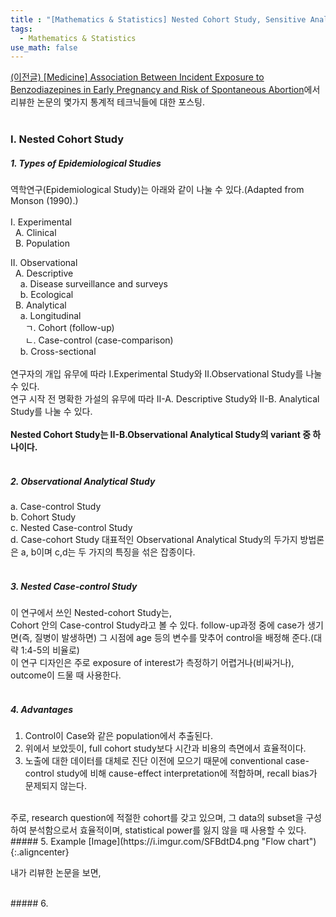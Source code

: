 ```yaml
---
title : "[Mathematics & Statistics] Nested Cohort Study, Sensitive Analysis, E-value"
tags:
  - Mathematics & Statistics
use_math: false
---
```


[(이전글)
[Medicine] Association Between Incident Exposure to Benzodiazepines in Early Pregnancy and Risk of Spontaneous Abortion](https://sunghwanji.github.io/2019/09/29/Medicine-Association-Between-Incident-Exposure-to-Benzodiazepines-in-Early-Pregnancy-and-Risk-of-Spontaneous-Abortion.html)에서 리뷰한 논문의 몇가지 통계적 테크닉들에 대한 포스팅.  
<br>
### I. Nested Cohort Study
##### 1. Types of Epidemiological Studies
역학연구(Epidemiological Study)는 아래와 같이 나눌 수 있다.(Adapted from Monson (1990).)  
<br>
I. Experimental  
&nbsp;&nbsp;A. Clinical  
&nbsp;&nbsp;B. Population  
 
II. Observational  
&nbsp;&nbsp;A. Descriptive  
&nbsp;&nbsp;&nbsp;&nbsp;a. Disease surveillance and surveys  
&nbsp;&nbsp;&nbsp;&nbsp;b. Ecological  
&nbsp;&nbsp;B. Analytical  
&nbsp;&nbsp;&nbsp;&nbsp;a. Longitudinal  
&nbsp;&nbsp;&nbsp;&nbsp;&nbsp;&nbsp;ㄱ. Cohort (follow-up)  
&nbsp;&nbsp;&nbsp;&nbsp;&nbsp;&nbsp;ㄴ. Case-control (case-comparison)  
&nbsp;&nbsp;&nbsp;&nbsp;b. Cross-sectional  
<br>
 연구자의 개입 유무에 따라 I.Experimental Study와 II.Observational Study를 나눌 수 있다.  
 연구 시작 전 명확한 가설의 유무에 따라 II-A. Descriptive Study와 II-B. Analytical Study를 나눌 수 있다.  
<br>
**Nested Cohort Study는 II-B.Observational Analytical Study의 variant 중 하나이다.**  
<br>
##### 2. Observational Analytical Study  
a. Case-control Study  
b. Cohort Study  
c. Nested Case-control Study  
d. Case-cohort Study
대표적인 Observational Analytical Study의 두가지 방법론은 a, b이며 c,d는 두 가지의 특징을 섞은 잡종이다.  
<br>
##### 3. Nested Case-control Study
이 연구에서 쓰인 Nested-cohort Study는,  
Cohort 안의 Case-control Study라고 볼 수 있다.  follow-up과정 중에 case가 생기면(즉, 질병이 발생하면) 그 시점에 age 등의 변수를 맞추어 control을 배정해 준다.(대략 1:4-5의 비율로)  
이 연구 디자인은 주로 exposure of interest가 측정하기 어렵거나(비싸거나), outcome이 드물 때 사용한다.  
<br>
##### 4. Advantages
1. Control이 Case와 같은 population에서 추출된다.  
2. 위에서 보았듯이, full cohort study보다 시간과 비용의 측면에서 효율적이다.  
3. 노출에 대한 데이터를 대체로 진단 이전에 모으기 때문에 conventional case-control study에 비해 cause-effect interpretation에 적합하며, recall bias가 문제되지 않는다.    
<br>
주로, research question에 적절한 cohort를 갖고 있으며, 그 data의 subset을 구성하여 분석함으로서 효율적이며, statistical power를 잃지 않을 때 사용할 수 있다.  
<br>
##### 5. Example 
[Image](https://i.imgur.com/SFBdtD4.png "Flow chart"){:.aligncenter}

내가 리뷰한 논문을 보면, 

<br>
##### 6. 
